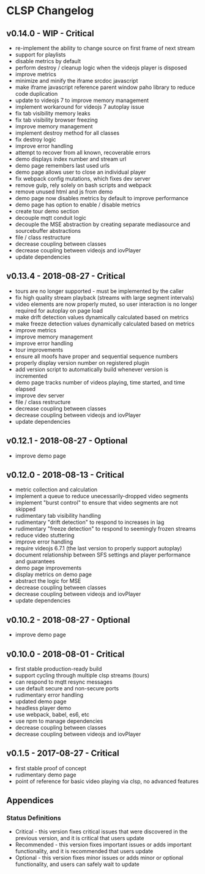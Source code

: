 
# CLSP Changelog


## v0.14.0 - WIP - Critical

* re-implement the ability to change source on first frame of next stream
* support for playlists
* disable metrics by default
* perform destroy / cleanup logic when the videojs player is disposed
* improve metrics
* minimize and minify the iframe srcdoc javascript
* make iframe javascript reference parent window paho library to reduce code duplication
* update to videojs 7 to improve memory management
* implement workaround for videojs 7 autoplay issue
* fix tab visibility memory leaks
* fix tab visibility browser freezing
* improve memory management
* implement destroy method for all classes
* fix destroy logic
* improve error handling
* attempt to recover from all known, recoverable errors
* demo displays index number and stream url
* demo page remembers last used urls
* demo page allows user to close an individual player
* fix webpack config mutations, which fixes dev server
* remove gulp, rely solely on bash scripts and webpack
* remove unused html and js from demo
* demo page now disables metrics by default to improve performance
* demo page has option to enable / disable metrics
* create tour demo section
* decouple mqtt conduit logic
* decouple the MSE abstraction by creating separate mediasource and sourcebuffer abstractions
* file / class restructure
* decrease coupling between classes
* decrease coupling between videojs and iovPlayer
* update dependencies


## v0.13.4 - 2018-08-27 - Critical

* tours are no longer supported - must be implemented by the caller
* fix high quality stream playback (streams with large segment intervals)
* video elements are now properly muted, so user interaction is no longer required for autoplay on page load
* make drift detection values dynamically calculated based on metrics
* make freeze detection values dynamically calculated based on metrics
* improve metrics
* improve memory management
* improve error handling
* tour improvements
* ensure all moofs have proper and sequential sequence numbers
* properly display version number on registered plugin
* add version script to automatically build whenever version is incremented
* demo page tracks number of videos playing, time started, and time elapsed
* improve dev server
* file / class restructure
* decrease coupling between classes
* decrease coupling between videojs and iovPlayer
* update dependencies


## v0.12.1 - 2018-08-27 - Optional

* improve demo page


## v0.12.0 - 2018-08-13 - Critical

* metric collection and calculation
* implement a queue to reduce unecessarily-dropped video segments
* implement "burst control" to ensure that video segments are not skipped
* rudimentary tab visibility handling
* rudimentary "drift detection" to respond to increases in lag
* rudimentary "freeze detection" to respond to seemingly frozen streams
* reduce video stuttering
* improve error handling
* require videojs 6.7.1 (the last version to properly support autoplay)
* document relationship between SFS settings and player performance and guarantees
* demo page improvements
* display metrics on demo page
* abstract the logic for MSE
* decrease coupling between classes
* decrease coupling between videojs and iovPlayer
* update dependencies


## v0.10.2 - 2018-08-27 - Optional

* improve demo page


## v0.10.0 - 2018-08-01 - Critical

* first stable production-ready build
* support cycling through multiple clsp streams (tours)
* can respond to mqtt resync messages
* use default secure and non-secure ports
* rudimentary error handling
* updated demo page
* headless player demo
* use webpack, babel, es6, etc
* use npm to manage dependencies
* decrease coupling between classes
* decrease coupling between videojs and iovPlayer


## v0.1.5 - 2017-08-27 - Critical

* first stable proof of concept
* rudimentary demo page
* point of reference for basic video playing via clsp, no advanced features


## Appendices

### Status Definitions

* Critical - this version fixes critical issues that were discovered in the previous version, and it is critical that users update
* Recommended - this version fixes important issues or adds important functionality, and it is recommended that users update
* Optional - this version fixes minor issues or adds minor or optional functionality, and users can safely wait to update
